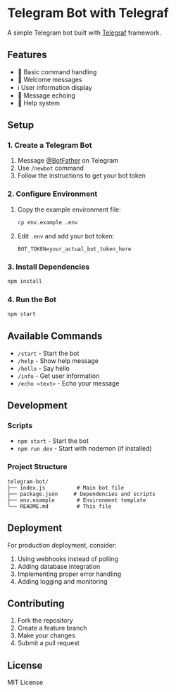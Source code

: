 # Telegram Bot with Telegraf

A simple Telegram bot built with [Telegraf](https://telegraf.js.org/) framework.

## Features

- 🤖 Basic command handling
- 👋 Welcome messages
- ℹ️ User information display
- 🔄 Message echoing
- 📝 Help system

## Setup

### 1. Create a Telegram Bot

1. Message [@BotFather](https://t.me/botfather) on Telegram
2. Use `/newbot` command
3. Follow the instructions to get your bot token

### 2. Configure Environment

1. Copy the example environment file:
   ```bash
   cp env.example .env
   ```

2. Edit `.env` and add your bot token:
   ```
   BOT_TOKEN=your_actual_bot_token_here
   ```

### 3. Install Dependencies

```bash
npm install
```

### 4. Run the Bot

```bash
npm start
```

## Available Commands

- `/start` - Start the bot
- `/help` - Show help message
- `/hello` - Say hello
- `/info` - Get user information
- `/echo <text>` - Echo your message

## Development

### Scripts

- `npm start` - Start the bot
- `npm run dev` - Start with nodemon (if installed)

### Project Structure

```
telegram-bot/
├── index.js          # Main bot file
├── package.json     # Dependencies and scripts
├── env.example       # Environment template
└── README.md         # This file
```

## Deployment

For production deployment, consider:

1. Using webhooks instead of polling
2. Adding database integration
3. Implementing proper error handling
4. Adding logging and monitoring

## Contributing

1. Fork the repository
2. Create a feature branch
3. Make your changes
4. Submit a pull request

## License

MIT License
